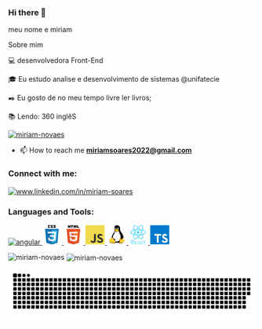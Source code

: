 ### Hi there 👋

 meu nome e miriam 

Sobre mim

💻 desenvolvedora Front-End 

🎓 Eu estudo analise e desenvolvimento de sistemas @unifatecie

✒️ Eu gosto de no meu tempo livre ler livros;

📚 Lendo: 360 inglêS


<p align="left"> <a href="https://github.com/ryo-ma/github-profile-trophy"><img src="https://github-profile-trophy.vercel.app/?username=miriam-novaes" alt="miriam-novaes" /></a> </p>

- 📫 How to reach me **miriamsoares2022@gmail.com**

<h3 align="left">Connect with me:</h3>
<p align="left">
<a href="https://www.linkedin.com/in/miriam-soares" target="blank"><img align="center" src="https://raw.githubusercontent.com/rahuldkjain/github-profile-readme-generator/master/src/images/icons/Social/linked-in-alt.svg" alt="www.linkedin.com/in/miriam-soares" height="30" width="40" /></a>
</p>

<h3 align="left">Languages and Tools:</h3>
<p align="left"> <a href="https://angular.io" target="_blank" rel="noreferrer"> <img src="https://angular.io/assets/images/logos/angular/angular.svg" alt="angular" width="40" height="40"/> </a> <a href="https://www.w3schools.com/css/" target="_blank" rel="noreferrer"> <img src="https://raw.githubusercontent.com/devicons/devicon/master/icons/css3/css3-original-wordmark.svg" alt="css3" width="40" height="40"/> </a> <a href="https://www.w3.org/html/" target="_blank" rel="noreferrer"> <img src="https://raw.githubusercontent.com/devicons/devicon/master/icons/html5/html5-original-wordmark.svg" alt="html5" width="40" height="40"/> </a> <a href="https://developer.mozilla.org/en-US/docs/Web/JavaScript" target="_blank" rel="noreferrer"> <img src="https://raw.githubusercontent.com/devicons/devicon/master/icons/javascript/javascript-original.svg" alt="javascript" width="40" height="40"/> </a> <a href="https://www.linux.org/" target="_blank" rel="noreferrer"> <img src="https://raw.githubusercontent.com/devicons/devicon/master/icons/linux/linux-original.svg" alt="linux" width="40" height="40"/> </a> <a href="https://reactjs.org/" target="_blank" rel="noreferrer"> <img src="https://raw.githubusercontent.com/devicons/devicon/master/icons/react/react-original-wordmark.svg" alt="react" width="40" height="40"/> </a> <a href="https://www.typescriptlang.org/" target="_blank" rel="noreferrer"> <img src="https://raw.githubusercontent.com/devicons/devicon/master/icons/typescript/typescript-original.svg" alt="typescript" width="40" height="40"/> </a> </p>

<p><img align="left" src="https://github-readme-stats.vercel.app/api/top-langs?username=miriam-novaes&show_icons=true&locale=en&layout=compact" alt="miriam-novaes" /></p>

<p>&nbsp;<img align="center" src="https://github-readme-stats.vercel.app/api?username=miriam-novaes&show_icons=true&locale=en" alt="miriam-novaes" /></p>

![Snake animation](https://github.com/miriam-novaes/miriam-novaes/blob/output/github-contribution-grid-snake.svg)
